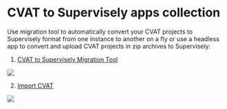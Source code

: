 # CVAT to Supervisely apps collection

Use migration tool to automatically convert your CVAT projects to Supervisely format from one instance to another on a fly or use a headless app to convert and upload CVAT projects in zip archives to Supervisely:

1. [CVAT to Supervisely Migration Tool](./migration_tool/README.md)

<img src="https://github-production-user-asset-6210df.s3.amazonaws.com/118521851/271228440-cde1aca9-b535-42ae-b1db-e277b626d128.png"/>

2. [Import CVAT](./import_cvat/README.md)

<img src="https://github-production-user-asset-6210df.s3.amazonaws.com/118521851/271944054-82620bbd-1d6e-45d6-aefc-60783795a1eb.png"/>
